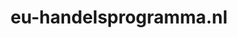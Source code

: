 ---
layout: post
title:  "eu-handelsprogramma.nl"
internal_url:  "/data/eu-handelsprogramma.nl.html"
categories: dutchgov
---